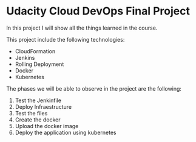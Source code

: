 # Udacity Cloud DevOps Final Project

In this project I will show all the things learned in the course.

This project include the following technologies:
- CloudFormation
- Jenkins
- Rolling Deployment
- Docker
- Kubernetes

The phases we will be able to observe in the project are the following:
1. Test the Jenkinfile
1. Deploy Infraestructure
2. Test the files
3. Create the docker
4. Upload the docker image
5. Deploy the application using kubernetes


